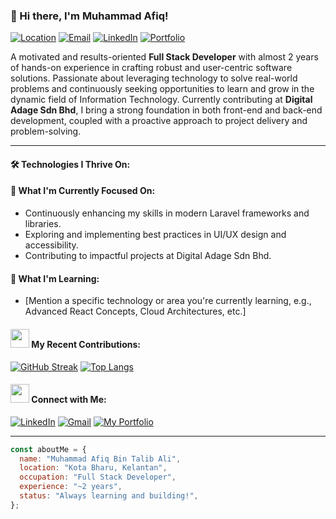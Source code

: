 <!--
**afiqtalib/afiqtalib** is a ✨ _special_ ✨ repository because its `README.md` (this file) appears on your GitHub profile.

Here are some ideas to get you started:

- 🔭 I’m currently working on ... dsv
- 🌱 I’m currently learning ... eve
- 👯 I’m looking to collaborate on ...
- 🤔 I’m looking for help with ...
- 💬 Ask me about ...
- 📫 How to reach me: ...
- 😄 Pronouns: ...
- ⚡ Fun fact: ...
-->

### 👋 Hi there, I'm Muhammad Afiq!

[![Location](https://img.shields.io/badge/Location-Kota%20Bharu%2C%20Kelantan-blue.svg?style=flat-square)](https://www.google.com/maps/place/Kota+Bharu,+Kelantan)
[![Email](https://img.shields.io/badge/Email-afiqtalib2580%40gmail.com-red.svg?style=flat-square&logo=gmail)](mailto:afiqtalib2580@gmail.com)
[![LinkedIn](https://img.shields.io/badge/LinkedIn-afiqtalib-blue.svg?style=flat-square&logo=linkedin)](https://linkedin.com/in/afiqtalib)
[![Portfolio](https://img.shields.io/badge/Portfolio-afiqtalib.github.io-brightgreen.svg?style=flat-square&logo=netlify)](https://afiqtalib.github.io/portfolio)

A motivated and results-oriented **Full Stack Developer** with almost 2 years of hands-on experience in crafting robust and user-centric software solutions. Passionate about leveraging technology to solve real-world problems and continuously seeking opportunities to learn and grow in the dynamic field of Information Technology. Currently contributing at **Digital Adage Sdn Bhd**, I bring a strong foundation in both front-end and back-end development, coupled with a proactive approach to project delivery and problem-solving.

---

#### 🛠️ Technologies I Thrive On:
#### 🔭 What I'm Currently Focused On:

* Continuously enhancing my skills in modern Laravel frameworks and libraries.
* Exploring and implementing best practices in UI/UX design and accessibility.
* Contributing to impactful projects at Digital Adage Sdn Bhd.

#### 🌱 What I'm Learning:

* [Mention a specific technology or area you're currently learning, e.g., Advanced React Concepts, Cloud Architectures, etc.]

#### <img src="https://media.giphy.com/media/VgCDAzcKvsR6OMN4ji/giphy.gif" width="30"> My Recent Contributions:

[![GitHub Streak](https://streak-stats.demolab.com/?user=afiqtalib&theme=dark)](https://git.io/streak-stats)
[![Top Langs](https://github-readme-stats.vercel.app/api/top-langs/?username=afiqtalib&layout=compact&theme=dark)](https://github.com/anuraghazra/github-readme-stats)

#### <img src="https://media.giphy.com/media/m9i6rWvZnGatG/giphy.gif" width="30"> Connect with Me:

[![LinkedIn](https://img.shields.io/badge/Connect%20on%20LinkedIn-blue?style=for-the-badge&logo=linkedin&logoColor=white)](https://linkedin.com/in/afiqtalib)
[![Gmail](https://img.shields.io/badge/Email%20Me-red?style=for-the-badge&logo=gmail&logoColor=white)](mailto:afiqtalib2580@gmail.com)
[![My Portfolio](https://img.shields.io/badge/Visit%20My%20Portfolio-brightgreen?style=for-the-badge&logo=netlify&logoColor=white)](https://afiqtalib.github.io/portfolio)

---

```javascript
const aboutMe = {
  name: "Muhammad Afiq Bin Talib Ali",
  location: "Kota Bharu, Kelantan",
  occupation: "Full Stack Developer",
  experience: "~2 years",
  status: "Always learning and building!",
};
